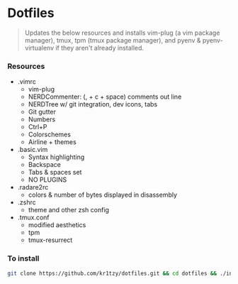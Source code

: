 # Dotfiles

> Updates the below resources and installs vim-plug (a vim package manager), tmux, tpm (tmux package manager), and pyenv & pyenv-virtualenv if they aren't already installed.

### Resources
* .vimrc
	* vim-plug
	* NERDCommenter: (, + c + space) comments out line
	* NERDTree w/ git integration, dev icons, tabs
	* Git gutter
	* Numbers
	* Ctrl+P
	* Colorschemes
	* Airline + themes
* .basic.vim
	* Syntax highlighting
	* Backspace
	* Tabs & spaces set
	* NO PLUGINS
* .radare2rc
	* colors & number of bytes displayed in disassembly
* .zshrc
	* theme and other zsh config
* .tmux.conf 
	* modified aesthetics
	* tpm
	* tmux-resurrect

### To install

```bash
git clone https://github.com/kr1tzy/dotfiles.git && cd dotfiles && ./install.sh
```

[pyenv & pyenv-virtualenv]: https://realpython.com/intro-to-pyenv/
